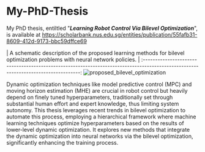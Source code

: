 # My-PhD-Thesis
My PhD thesis, entiltled "***Learning Robot Control Via Bilevel Optimization***", is available at https://scholarbank.nus.edu.sg/entities/publication/55fafb31-8609-412d-9173-bbc59dffce69

|     A schematic description of the proposed learning methods for bilevel optimization problems with neural network policies.     |
:----------------------------------------------------------------------------------------------------------------------------------:
![proposed_bilevel_optimization](https://github.com/user-attachments/assets/d97865dd-3c9f-41f0-b68b-fa716373e48e)


Dynamic optimization techniques like model predictive control (MPC) and moving horizon estimation (MHE) are crucial in robot control but heavily depend on finely tuned hyperparameters, traditionally set through substantial human effort and expert knowledge, thus limiting system autonomy. This thesis leverages recent trends in bilevel optimization to automate this process, employing a hierarchical framework
where machine learning techniques optimize hyperparameters based on the results of lower-level dynamic optimization. It explores new methods that integrate the dynamic optimization into neural networks via the bilevel optimization, significantly enhancing the training process.
